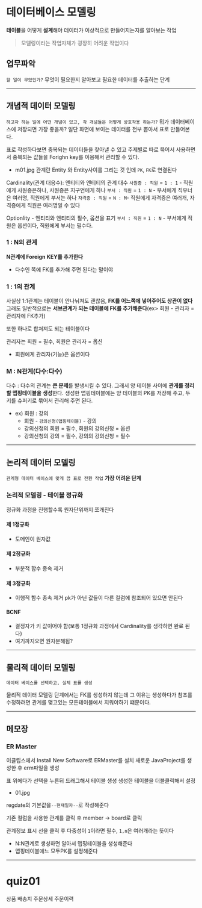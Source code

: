 # 데이터베이스 모델링

**테이블**을 어떻게 **설계**해야 데이터가 이상적으로 만들어지는지를 알아보는 작업

> 모델링이라는 작업자체가 굉장히 어려운 작업이다

## 업무파악

`할 일이 무었인가?`
무엇이 필요한지 알아보고 필요한 데이터를 추출하는 단계

---

## 개념적 데이터 모델링

`하고자 하는 일에 어떤 개념이 있고, 각 개념들은 어떻게 상호작용 하는가?`
뭐가 데이터베이스에 저장되면 가장 좋을까?
일단 화면에 보이는 데이터를 전부 뽑아서 표로 만들어본다.

표로 작성하다보면 중복되는 데이터들을 찾아낼 수 있고
주제별로 따로 묶어서 사용하면서 중복되는 값들을 Forighn key를 이용해서 관리할 수 있다.

- m01.jpg
  관계란 Entity 와 Entity사이를 그리는 것 인데 `PK`, `FK`로 연결된다

Cardinality(관계 대응수): 엔티티와 엔티티의 관계 대수
`사원증 : 직원` = `1 : 1` - 직원에게 사원증은하나, 사원증은 지구언에게 하나
`부서 : 직원` = `1 : N` - 부서에게 직우너은 여러명, 직원에게 부서는 하나
`자격증 : 직원` = `N : M`- 직원에게 자격증은 여러개, 자격증에게 직원은 여러명일 수 있다

Optionlity - 엔티티와 엔티티의 필수, 옵션을 표기
`부서 : 직원` = `1 : N` - 부서에게 직원은 옵션이다, 직원에게 부서는 필수다.

### 1 : N의 관계

**N관계에 Foreign KEY를 추가한다**

- 다수인 쪽에 FK를 추가해 주면 된다는 말이야

### 1 : 1의 관계

사실상 1:1관계는 테이블이 안나눠져도 괜찮음, **FK를 어느쪽에 넣어주어도 상관이 없다**
그래도 일반적으로는 **서브관계가 되는 테이블에 FK를 추가해준다**(ex> 회원 - 관리자 = 관리자에 FK추가)

또한 하나로 합쳐져도 되는 테이블이다

관리자는 회원 = 필수, 회원은 관리자 = 옵션

- 회원에게 관리자(기능)은 옵션이다

### M : N관계(다수:다수)

다수 : 다수의 관계는 **큰 문제**를 발생시킬 수 있다.
그래서 양 테이블 사이에 **관게를 정리할 맵핑테이블을 생성**한다.
생성한 맵핑테이블에는 양 테이블의 PK를 저장해 주고, 두 키를 슈퍼키로 묶어서 관리해 주면 된다.

- ex) 회원 : 강의
  - 회원 - `강의신청(맵핑테이블)` - 강의
  - 강의신청의 회원 = 필수, 회원의 강의신청 = 옵션
  - 강의신청의 강의 = 필수, 강의의 강의신청 = 필수

---

## 논리적 데이터 모델링

`관계형 데이터 베이스에 맞게 끔 표로 전환 작업`
**가장 어려운 단계**

### 논리적 모델링 - 테이블 정규화

정규화 과정을 진행할수록 원자단위까지 쪼개진다

#### 제 1정규화

- 도메인이 원자값

#### 제 2정규화

- 부분적 함수 종속 제거

#### 제 3정규화

- 이행적 함수 종속 제거
  pk가 아닌 값들이 다른 컬럼에 참조되어 있으면 안된다

#### BCNF

- 결정자가 키 값이어야 함(보통 1정규화 과정에서 Cardinality를 생각하면 완료 된다)
- 여기까지오면 원자분해됨?

---

## 물리적 데이터 모델링

`데이터 베이스를 선택하고, 실체 표를 생성`

물리적 데이터 모델링 단계에서는 FK를 생성하지 않는데
그 이유는 생성하다가 참조를 수정하려면 관계를 맺고있는 모든테이블에서 지워야하기 떄문이다.

---

## 메모장

### ER Master

이클립스에서 Install New Software로 ERMaster를 설치
새로운 JavaProject를 생성한 후 erm파일을 생성

표 위에다가 선택을 누른뒤 드래그해서 테이블 생성
생성한 테이블을 더블클릭해서 설정

- 01.jpg

regdate의 기본값을`--현재일자--`로 작성해준다

기존 컬럼을 사용한 관계를 클릭 후 member -> board로 클릭

관계정보 표시 선을 클릭 후 다중성이 `1`이라면 필수, `1,n`은 여러개라는 뜻이다

- N:N관계로 생성하면 알아서 맵핑테이블을 생성해준다
- 맵핑테이블에느 모두PK를 설정해준다

---

# quiz01

상품
배송지
주문상세
주문이력
